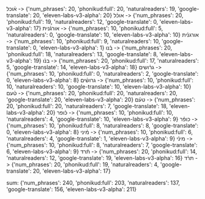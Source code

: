 א֫וכל -> {'num_phrases': 20, 'phonikud:full': 20, 'naturalreaders': 19, 'google-translate': 20, 'eleven-labs-v3-alpha': 20}
אוכ֫ל -> {'num_phrases': 20, 'phonikud:full': 19, 'naturalreaders': 12, 'google-translate': 0, 'eleven-labs-v3-alpha': 17}
אורג֫נית -> {'num_phrases': 10, 'phonikud:full': 5, 'naturalreaders': 0, 'google-translate': 10, 'eleven-labs-v3-alpha': 10}
אורגנ֫ית -> {'num_phrases': 10, 'phonikud:full': 9, 'naturalreaders': 10, 'google-translate': 0, 'eleven-labs-v3-alpha': 1}
ב֫נו -> {'num_phrases': 20, 'phonikud:full': 18, 'naturalreaders': 13, 'google-translate': 8, 'eleven-labs-v3-alpha': 19}
בנ֫ו -> {'num_phrases': 20, 'phonikud:full': 17, 'naturalreaders': 5, 'google-translate': 14, 'eleven-labs-v3-alpha': 18}
גר֫ושים -> {'num_phrases': 10, 'phonikud:full': 0, 'naturalreaders': 2, 'google-translate': 0, 'eleven-labs-v3-alpha': 8}
גרוש֫ים -> {'num_phrases': 10, 'phonikud:full': 10, 'naturalreaders': 10, 'google-translate': 10, 'eleven-labs-v3-alpha': 10}
ט֫עם -> {'num_phrases': 20, 'phonikud:full': 20, 'naturalreaders': 20, 'google-translate': 20, 'eleven-labs-v3-alpha': 20}
טע֫ם -> {'num_phrases': 20, 'phonikud:full': 20, 'naturalreaders': 7, 'google-translate': 18, 'eleven-labs-v3-alpha': 20}
כ֫ופר -> {'num_phrases': 10, 'phonikud:full': 10, 'naturalreaders': 4, 'google-translate': 10, 'eleven-labs-v3-alpha': 9}
כופ֫ר -> {'num_phrases': 10, 'phonikud:full': 8, 'naturalreaders': 8, 'google-translate': 0, 'eleven-labs-v3-alpha': 8}
מ֫יני -> {'num_phrases': 10, 'phonikud:full': 6, 'naturalreaders': 4, 'google-translate': 1, 'eleven-labs-v3-alpha': 9}
מינ֫י -> {'num_phrases': 10, 'phonikud:full': 8, 'naturalreaders': 7, 'google-translate': 6, 'eleven-labs-v3-alpha': 9}
ת֫רד -> {'num_phrases': 20, 'phonikud:full': 14, 'naturalreaders': 12, 'google-translate': 19, 'eleven-labs-v3-alpha': 16}
תר֫ד -> {'num_phrases': 20, 'phonikud:full': 19, 'naturalreaders': 4, 'google-translate': 20, 'eleven-labs-v3-alpha': 17}

sum:
{'num_phrases': 240, 'phonikud:full': 203, 'naturalreaders': 137, 'google-translate': 156, 'eleven-labs-v3-alpha': 211}


